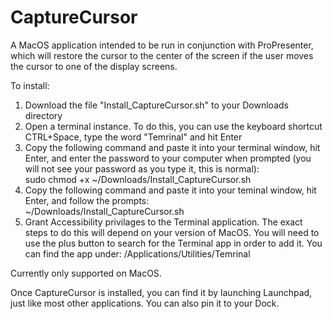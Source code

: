 # CaptureCursor
A MacOS application intended to be run in conjunction with ProPresenter, which will restore the cursor to the center of the screen if the user moves the cursor to one of the display screens.

To install:
1. Download the file "Install_CaptureCursor.sh" to your Downloads directory
2. Open a terminal instance. To do this, you can use the keyboard shortcut CTRL+Space, type the word "Temrinal" and hit Enter
3. Copy the following command and paste it into your terminal window, hit Enter, and enter the password to your computer when prompted (you will not see your password as you type it, this is normal):<br/>sudo chmod +x ~/Downloads/Install_CaptureCursor.sh
4. Copy the following command and paste it into your teminal window, hit Enter, and follow the prompts:<br/>~/Downloads/Install_CaptureCursor.sh
5. Grant Accessibility privilages to the Terminal application. The exact steps to do this will depend on your version of MacOS. You will need to use the plus button to search for the Terminal app in order to add it. You can find the app under: /Applications/Utilities/Temrinal

Currently only supported on MacOS.

Once CaptureCursor is installed, you can find it by launching Launchpad, just like most other applications. You can also pin it to your Dock.
